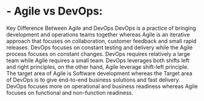 # - Agile vs DevOps:
Key Difference Between Agile and DevOps
DevOps is a practice of bringing development and operations teams together whereas Agile is an iterative approach that focuses on collaboration, customer feedback and small rapid releases.
DevOps focuses on constant testing and delivery while the Agile process focuses on constant changes.
DevOps requires relatively a large team while Agile requires a small team.
DevOps leverages both shifts left and right principles, on the other hand, Agile leverage shift-left principle.
The target area of Agile is Software development whereas the Target area of DevOps is to give end-to-end business solutions and fast delivery.
DevOps focuses more on operational and business readiness whereas Agile focuses on functional and non-function readiness.